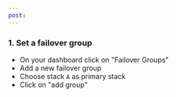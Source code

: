 ```yaml
---
post: 
---
```


### 1. Set a failover group 

- On your dashboard click on "Failover Groups"
- Add a new failover group
- Choose stack `A` as primary stack
- Click on "add group" 

